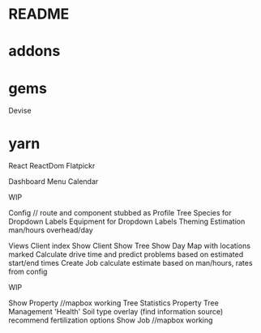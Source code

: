 # README

# addons
# gems
  Devise
# yarn
  React
  ReactDom
  Flatpickr

Dashboard Menu
  Calendar

  WIP

  Config // route and component stubbed as Profile
    Tree Species for Dropdown Labels
    Equipment for Dropdown Labels
    Theming
    Estimation
      man/hours
      overhead/day

Views
  Client index
  Show Client 
  Show Tree
  Show Day
    Map with locations marked
      Calculate drive time and predict problems based on estimated start/end times
  Create Job 
    calculate estimate based on man/hours, rates from config

  WIP

  Show Property //mapbox working
    Tree Statistics 
    Property Tree Management 'Health'
    Soil type overlay (find information source)
      recommend fertilization options
  Show Job //mapbox working